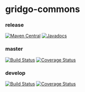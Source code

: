 # gridgo-commons

### release

[![Maven Central](https://img.shields.io/maven-central/v/io.gridgo/gridgo-base.svg?maxAge=604800)](http://mvnrepository.com/artifact/io.gridgo/gridgo-base)
[![Javadocs](http://javadoc.io/badge/io.gridgo/gridgo-base.svg)](http://javadoc.io/doc/io.gridgo/gridgo-base)

### master

[![Build Status](https://travis-ci.com/gridgo/gridgo-commons.svg?branch=master)](https://travis-ci.com/gridgo/gridgo-commons)
[![Coverage Status](https://coveralls.io/repos/github/gridgo/gridgo-commons/badge.svg?branch=master&maxAge=86400)](https://coveralls.io/github/gridgo/gridgo-commons?branch=master)

### develop

[![Build Status](https://travis-ci.com/gridgo/gridgo-commons.svg?branch=develop)](https://travis-ci.com/gridgo/gridgo-commons)
[![Coverage Status](https://coveralls.io/repos/github/gridgo/gridgo-commons/badge.svg?branch=develop&maxAge=86400)](https://coveralls.io/github/gridgo/gridgo-commons?branch=develop)
